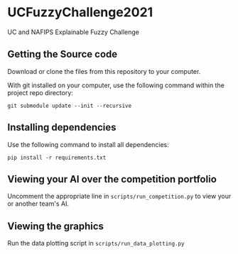 # UCFuzzyChallenge2021
UC and NAFIPS Explainable Fuzzy Challenge

## Getting the Source code

Download or clone the files from this repository to your computer.

With git installed on your computer, use the following command within the
project repo directory:

    git submodule update --init --recursive

## Installing dependencies

Use the following command to install all dependencies:

    pip install -r requirements.txt 


## Viewing your AI over the competition portfolio

Uncomment the appropriate line in `scripts/run_competition.py` to view your or another team's AI.

## Viewing the graphics

Run the data plotting script in `scripts/run_data_plotting.py`


